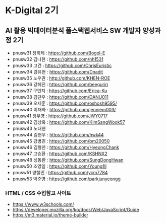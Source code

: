 # K-Digital 2기 
## AI 활용 빅데이터분석 풀스택웹서비스 SW 개발자 양성과정 2기

+ pnusw31	장희제 : https://github.com/Bogol-E
+ pnusw32	김나현 : https://github.com/nh1531 
+ pnusw33	고건 : https://github.com/ChrisEuristic
+ pnusw34	강유현 : https://github.com/Dnadit
+ pnusw35	노우권 : http://github.com/KHEN-ROE
+ pnusw36	강혜진 : https://github.com/beeguriri
+ pnusw37	구민지 : https://github.com/Erica-Ku 
+ pnusw38	김단우 : https://github.com/DANU011
+ pnusw39	오세훈 : https://github.com/oshosh9595/
+ pnusw40	이재화 : https://github.com/jennjem003/
+ pnusw41	장우영 : https://github.com/JWY0717 
+ pnusw42	김상욱 : https://github.com/KimSangWook57
+ pnusw43	노태현
+ pnusw44	김현우 : https://github.com/hwk44
+ pnusw45	강병민 : https://github.com/bm20050 
+ pnusw46	김형찬 : https://github.com/HyeongChank
+ pnusw47	고승환 : https://github.com/KSHNX2
+ pnusw48	성동환 : https://github.com/SungDongHwan
+ pnusw50	조영일 : https://github.com/Young1ll
+ pnusw51	양철민 : https://github.com/ycm7784
+ pnusw53	박준영 : https://github.com/parkjunyeongg  


### HTML / CSS 수업참고 사이트 
+ https://www.w3schools.com/
+ https://developer.mozilla.org/ko/docs/Web/JavaScript/Guide
+ https://m3.material.io/theme-builder
